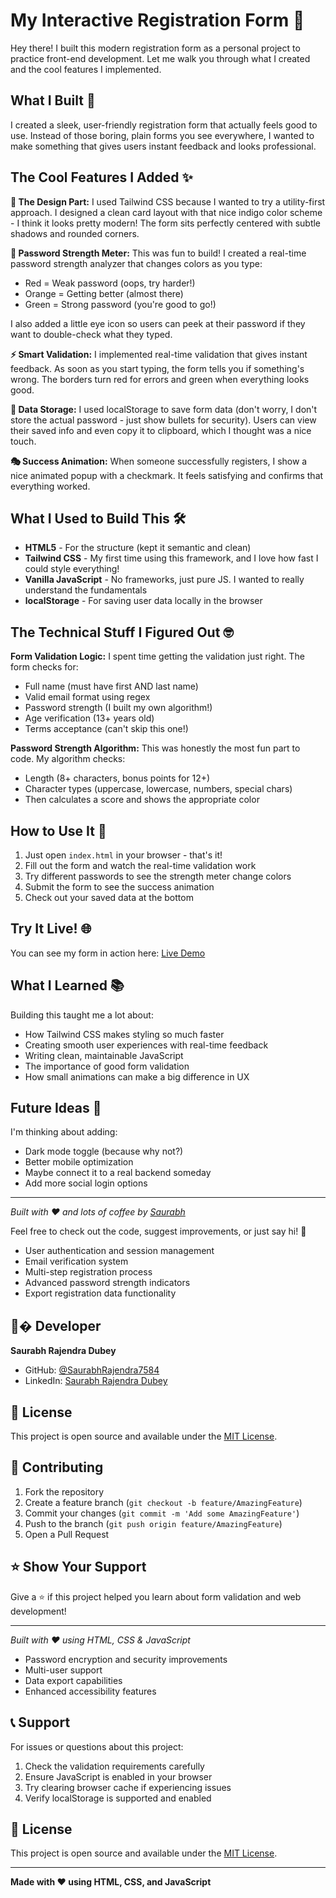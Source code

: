 # My Interactive Registration Form 🎯

Hey there! I built this modern registration form as a personal project to practice front-end development. Let me walk you through what I created and the cool features I implemented.

## What I Built 🚀

I created a sleek, user-friendly registration form that actually feels good to use. Instead of those boring, plain forms you see everywhere, I wanted to make something that gives users instant feedback and looks professional.

## The Cool Features I Added ✨

**🎨 The Design Part:**
I used Tailwind CSS because I wanted to try a utility-first approach. I designed a clean card layout with that nice indigo color scheme - I think it looks pretty modern! The form sits perfectly centered with subtle shadows and rounded corners.

**🔐 Password Strength Meter:**
This was fun to build! I created a real-time password strength analyzer that changes colors as you type:
- Red = Weak password (oops, try harder!)
- Orange = Getting better (almost there)  
- Green = Strong password (you're good to go!)

I also added a little eye icon so users can peek at their password if they want to double-check what they typed.

**⚡ Smart Validation:**
I implemented real-time validation that gives instant feedback. As soon as you start typing, the form tells you if something's wrong. The borders turn red for errors and green when everything looks good.

**💾 Data Storage:**
I used localStorage to save form data (don't worry, I don't store the actual password - just show bullets for security). Users can view their saved info and even copy it to clipboard, which I thought was a nice touch.

**🎭 Success Animation:**
When someone successfully registers, I show a nice animated popup with a checkmark. It feels satisfying and confirms that everything worked.

## What I Used to Build This 🛠️

- **HTML5** - For the structure (kept it semantic and clean)
- **Tailwind CSS** - My first time using this framework, and I love how fast I could style everything!
- **Vanilla JavaScript** - No frameworks, just pure JS. I wanted to really understand the fundamentals
- **localStorage** - For saving user data locally in the browser

## The Technical Stuff I Figured Out 🤓

**Form Validation Logic:**
I spent time getting the validation just right. The form checks for:
- Full name (must have first AND last name)
- Valid email format using regex
- Password strength (I built my own algorithm!)
- Age verification (13+ years old)
- Terms acceptance (can't skip this one!)

**Password Strength Algorithm:**
This was honestly the most fun part to code. My algorithm checks:
- Length (8+ characters, bonus points for 12+)
- Character types (uppercase, lowercase, numbers, special chars)
- Then calculates a score and shows the appropriate color

## How to Use It 📖

1. Just open `index.html` in your browser - that's it!
2. Fill out the form and watch the real-time validation work
3. Try different passwords to see the strength meter change colors
4. Submit the form to see the success animation
5. Check out your saved data at the bottom

## Try It Live! 🌐

You can see my form in action here: [Live Demo](https://saurabhrajendra7584.github.io/sd-user-registration-form/)

## What I Learned 📚

Building this taught me a lot about:
- How Tailwind CSS makes styling so much faster
- Creating smooth user experiences with real-time feedback
- Writing clean, maintainable JavaScript
- The importance of good form validation
- How small animations can make a big difference in UX

## Future Ideas 💭

I'm thinking about adding:
- Dark mode toggle (because why not?)
- Better mobile optimization
- Maybe connect it to a real backend someday
- Add more social login options

---

*Built with ❤️ and lots of coffee by [Saurabh](https://github.com/SaurabhRajendra7584)*

Feel free to check out the code, suggest improvements, or just say hi! 👋
- User authentication and session management
- Email verification system
- Multi-step registration process
- Advanced password strength indicators
- Export registration data functionality

## 👨‍� Developer

**Saurabh Rajendra Dubey**
- GitHub: [@SaurabhRajendra7584](https://github.com/SaurabhRajendra7584)
- LinkedIn: [Saurabh Rajendra Dubey](https://www.linkedin.com/in/saurabhrajendradubey/)

## 📄 License

This project is open source and available under the [MIT License](LICENSE).

## 🤝 Contributing

1. Fork the repository
2. Create a feature branch (`git checkout -b feature/AmazingFeature`)
3. Commit your changes (`git commit -m 'Add some AmazingFeature'`)
4. Push to the branch (`git push origin feature/AmazingFeature`)
5. Open a Pull Request

## ⭐ Show Your Support

Give a ⭐️ if this project helped you learn about form validation and web development!

---

*Built with ❤️ using HTML, CSS & JavaScript*
- Password encryption and security improvements
- Multi-user support
- Data export capabilities
- Enhanced accessibility features

## 📞 Support

For issues or questions about this project:
1. Check the validation requirements carefully
2. Ensure JavaScript is enabled in your browser
3. Try clearing browser cache if experiencing issues
4. Verify localStorage is supported and enabled

## 📄 License

This project is open source and available under the [MIT License](https://opensource.org/licenses/MIT).

---

**Made with ❤️ using HTML, CSS, and JavaScript**
